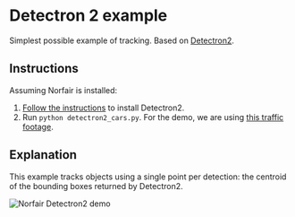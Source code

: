 # Detectron 2 example

Simplest possible example of tracking. Based on [Detectron2](https://github.com/facebookresearch/detectron2).

## Instructions

Assuming Norfair is installed:

1. [Follow the instructions](https://detectron2.readthedocs.io/tutorials/install.html) to install Detectron2.
2. Run `python detectron2_cars.py`. For the demo, we are using [this traffic footage](https://www.youtube.com/watch?v=aio9g9_xVio).

## Explanation

This example tracks objects using a single point per detection: the centroid of the bounding boxes returned by Detectron2.

![Norfair Detectron2 demo](../../docs/traffic.gif)
